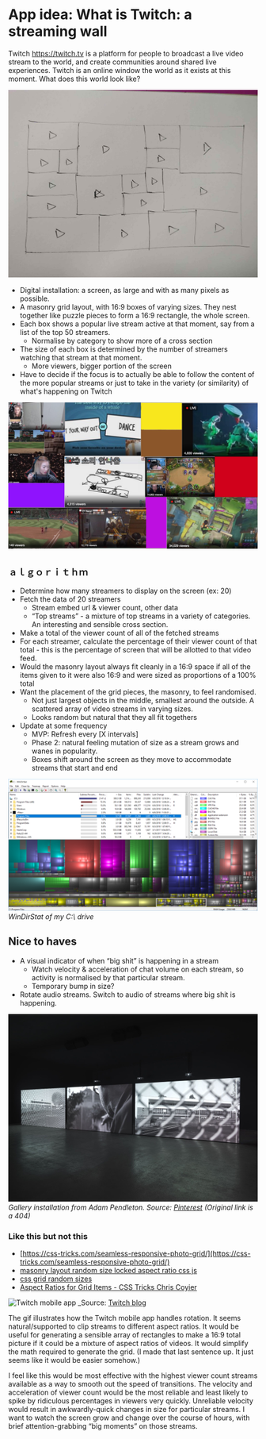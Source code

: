 # App idea: What is Twitch: a streaming wall

Twitch https://twitch.tv is a platform for people to broadcast a live video stream to the world, and create communities around shared live experiences. Twitch is an online window the world as it exists at this moment. What does this world look like?

![Paper sketch screenshot. A grid of video players displayed in a 16:9 window](./docs/sketch-small.jpg)

* Digital installation: a screen, as large and with as many pixels as possible.
* A masonry grid layout, with 16:9 boxes of varying sizes. They nest together like puzzle pieces to form a 16:9 rectangle, the whole screen.
* Each box shows a popular live stream active at that moment, say from a list of the top 50 streamers.
    * Normalise by category to show more of a cross section
* The size of each box is determined by the number of streamers watching that stream at that moment.
    * More viewers, bigger portion of the screen
* Have to decide if the focus is to actually be able to follow the content of the more popular streams or just to take in the variety (or similarity) of what's happening on Twitch

![Mockup sreenshot. A grid of video streams all playing at the same time.](./docs/mockup.jpg)

## `ａｌｇｏｒｉｔｈｍ`

* Determine how many streamers to display on the screen (ex: 20)
* Fetch the data of 20 streamers 
    * Stream embed url & viewer count, other data
    * “Top streams” - a mixture of top streams in a variety of categories. An interesting and sensible cross section.
* Make a total of the viewer count of all of the fetched streams
* For each streamer, calculate the percentage of their viewer count of that total - this is the percentage of screen that will be allotted to that video feed.
* Would the masonry layout always fit cleanly in a 16:9 space if all of the items given to it were also 16:9 and were sized as proportions of a 100% total
* Want the placement of the grid pieces, the masonry, to feel randomised. 
    * Not just largest objects in the middle, smallest around the outside. A scattered array of video streams in varying sizes. 
    * Looks random but natural that they all fit togethers
* Update at some frequency
    * MVP: Refresh every [X intervals]
    * Phase 2: natural feeling mutation of size as a stream grows and wanes in popularity. 
    * Boxes shift around the screen as they move to accommodate streams that start and end

![Reference image of WinDirStat](./docs/windirstat.png)
_WinDirStat of my C:\ drive_

## Nice to haves

* A visual indicator of when “big shit” is happening in a stream
    * Watch velocity & acceleration of chat volume on each stream, so activity is normalised by that particular stream. 
    * Temporary bump in size? 
* Rotate audio streams. Switch to audio of streams where big shit is happening.

![Reference image of gallery installation](./docs/gallery.jpg)
_Gallery installation from Adam Pendleton. Source: [Pinterest](https://www.pinterest.com.au/pin/311944711666527682/) (Original link is a 404)_

### Like this but not this

* [https://css-tricks.com/seamless-responsive-photo-grid/](https://css-tricks.com/seamless-responsive-photo-grid/)
* [masonry layout random size locked aspect ratio css js](https://www.google.com.au/search?q=masonry+layout+random+size+locked+aspect+ratio+css+js&oq=masonry+layout+random+size+locked+aspect+ratio+css+js)
* [css grid random sizes](https://www.google.com.au/search?q=css+grid+random+sizes)
* [Aspect Ratios for Grid Items - CSS Tricks Chris Coyier](https://css-tricks.com/aspect-ratios-grid-items/)

![Twitch mobile app](./docs/twitch-mobile-app.gif)
_Source: [Twitch blog](https://blog.twitch.tv/new-twitch-mobile-app-available-now-aa527264091b)

The gif illustrates how the Twitch mobile app handles rotation. It seems natural/supported to clip streams to different aspect ratios. It would be useful for generating a sensible array of rectangles to make a 16:9 total picture if it could be a mixture of aspect ratios of videos. It would simplify the math required to generate the grid. (I made that last sentence up. It just seems like it would be easier somehow.)

I feel like this would be most effective with the highest viewer count streams available as a way to smooth out the speed of transitions. The velocity and acceleration of viewer count would be the most reliable and least likely to spike by ridiculous percentages in viewers very quickly. Unreliable velocity would result in awkwardly-quick changes in size for particular streams. I want to watch the screen grow and change over the course of hours, with brief attention-grabbing “big moments” on those streams.



